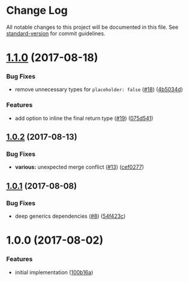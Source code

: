 # Change Log

All notable changes to this project will be documented in this file. See [standard-version](https://github.com/conventional-changelog/standard-version) for commit guidelines.

<a name="1.1.0"></a>
# [1.1.0](https://github.com/ikatyang/dts-element-fp/compare/v1.0.2...v1.1.0) (2017-08-18)


### Bug Fixes

* remove unnecessary types for `placeholder: false` ([#18](https://github.com/ikatyang/dts-element-fp/issues/18)) ([4b5034d](https://github.com/ikatyang/dts-element-fp/commit/4b5034d))


### Features

* add option to inline the final return type ([#19](https://github.com/ikatyang/dts-element-fp/issues/19)) ([075d541](https://github.com/ikatyang/dts-element-fp/commit/075d541))



<a name="1.0.2"></a>
## [1.0.2](https://github.com/ikatyang/dts-element-fp/compare/v1.0.1...v1.0.2) (2017-08-13)


### Bug Fixes

* **various:** unexpected merge conflict ([#13](https://github.com/ikatyang/dts-element-fp/issues/13)) ([cef0277](https://github.com/ikatyang/dts-element-fp/commit/cef0277))



<a name="1.0.1"></a>
## [1.0.1](https://github.com/ikatyang/dts-element-fp/compare/v1.0.0...v1.0.1) (2017-08-08)


### Bug Fixes

* deep generics dependencies ([#8](https://github.com/ikatyang/dts-element-fp/issues/8)) ([54f423c](https://github.com/ikatyang/dts-element-fp/commit/54f423c))



<a name="1.0.0"></a>
# 1.0.0 (2017-08-02)


### Features

* initial implementation ([100b16a](https://github.com/ikatyang/dts-element-fp/commit/100b16a))
